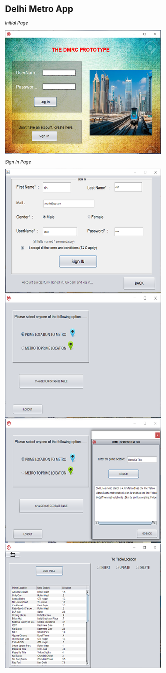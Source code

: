 # Delhi Metro App
*Initial Page*

<img src ="initial_page.png" height="400" width ="550" >

*Sign In Page*

<img src ="Signin -page.png" height="400" width ="550" >


<img src ="third.png" height="400" width ="550" >


<img src ="fourth.png" height="400" width ="550" >


<img src ="fifth.png" height="400" width ="550" >
